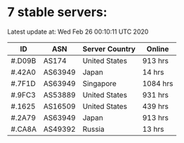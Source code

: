 # 7 stable servers:

Latest update at: Wed Feb 26 00:10:11 UTC 2020

| ID | ASN | Server Country | Online |
| -- | --- | -------------- | ------ |
| #.D09B | AS174 | United States | 913 hrs |
| #.42A0 | AS63949 | Japan | 14 hrs |
| #.7F1D | AS63949 | Singapore | 1084 hrs |
| #.9FC3 | AS53889 | United States | 931 hrs |
| #.1625 | AS16509 | United States | 439 hrs |
| #.2A79 | AS63949 | Japan | 913 hrs |
| #.CA8A | AS49392 | Russia | 13 hrs |

